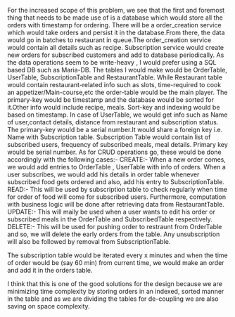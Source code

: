 For the increased scope of this problem, we see that the first and foremost thing that needs to be made use of is a database which would store all the orders with timestamp for ordering. There will be a order_creation service which would take orders and persist it in the database.From there, the data would go in batches to restaurant in queue.The order_creation service would contain all details such as recipe. Subscription service would create new orders for subscribed customers and add to database periodically.
As the data operations seem to be write-heavy , I would prefer using a SQL based DB such as Maria-DB.
The tables I would make would be OrderTable, UserTable, SubscriptionTable and RestaurantTable. While Restaurant table would contain restaurant-related info such as slots, time-required to cook an appetizer/Main-course,etc the order-table would be the main player. The primary-key would be timestamp and the database would be sorted for it.Other info would include recipe, meals. Sort-key and indexing would be based on timestamp. In case of UserTable, we would get info such as Name of user,contact details, distance from restaurant and subscription status. The primary-key would be a serial number.It would share a foreign key i.e. Name with Subscription table. Subscription Table would contain list of subscribed users, frequency of subscribed meals, meal details. Primary key would be serial number.
As for CRUD operations go, these would be done accordingly with the following cases:-
CREATE:- When a new order comes, we would add entries to OrderTable , UserTable with info of orders. When a user subscribes, we would add his details in order table whenever subscribed food gets ordered and also, add his entry to SubscriptionTable.
READ:- This will be used by subscription table to check regularly when time for order of food will come for subscribed users. Furthermore, computation with business logic will be done after retrieving data from RestaurantTable.
UPDATE:- This will maily be used when a user wants to edit his order or subscribed meals in the OrderTable and SubscribedTable respectively.
DELETE:- This will be used for pushing order to restraunt from OrderTable and so, we will delete the early orders from the table. Any unsubscription will also be followed by removal from SubscriptionTable.

The subscription table would be iterated every x minutes and when the time of order would be (say 60 min) from current time, we would make an order and add it in the orders table.

I think that this is one of the good solutions for the design because we are minimizing time complexity by storing orders in an indexed, sorted manner in the table and as we are dividing the tables for de-coupling we are also saving on space complexity. 